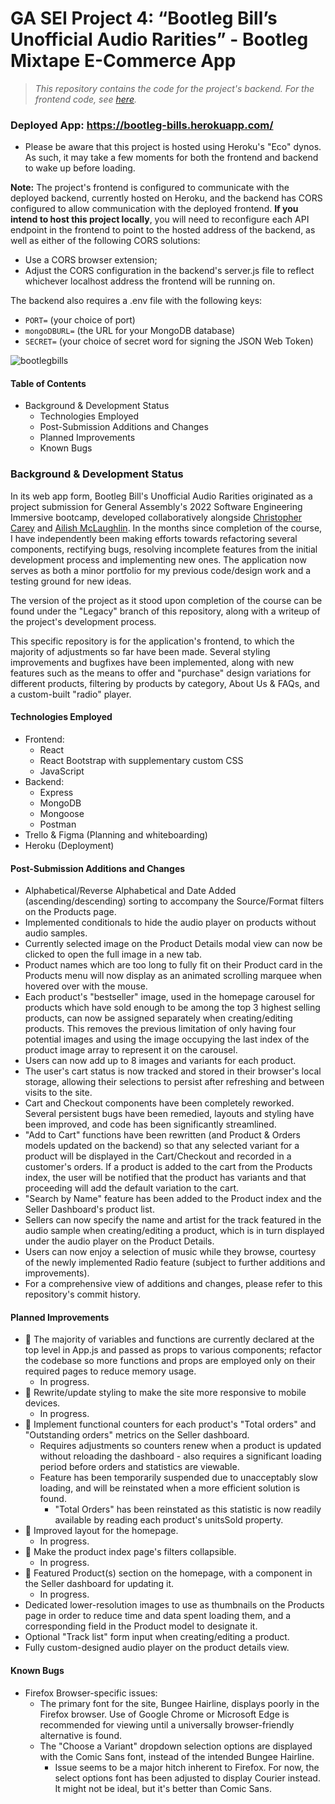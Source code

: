 # GA SEI Project 4: “Bootleg Bill’s Unofficial Audio Rarities” - Bootleg Mixtape E-Commerce App

> *This repository contains the code for the project's backend. For the frontend code, see [here](https://github.com/C-T-Ailey/Bootleg-Bills-Frontend).*

### Deployed App: https://bootleg-bills.herokuapp.com/
* Please be aware that this project is hosted using Heroku's "Eco" dynos. As such, it may take a few moments for both the frontend and backend to wake up before loading.


**Note:** The project's frontend is configured to communicate with the deployed backend, currently hosted on Heroku, and the backend has CORS configured to allow communication with the deployed frontend. **If you intend to host this project locally**, you will need to reconfigure each API endpoint in the frontend to point to the hosted address of the backend, as well as either of the following CORS solutions:
* Use a CORS browser extension;
* Adjust the CORS configuration in the backend's server.js file to reflect whichever localhost address the frontend will be running on.

The backend also requires a .env file with the following keys:
* `PORT=` (your choice of port)
* `mongoDBURL=` (the URL for your MongoDB database)
* `SECRET=` (your choice of secret word for signing the JSON Web Token)

![bootlegbills](https://i.imgur.com/d6JCKSg.png)

#### Table of Contents
* Background & Development Status
  * Technologies Employed
  * Post-Submission Additions and Changes
  * Planned Improvements
  * Known Bugs

### Background & Development Status

In its web app form, Bootleg Bill's Unofficial Audio Rarities originated as a project submission for General Assembly's 2022 Software Engineering Immersive bootcamp, developed collaboratively alongside [Christopher Carey](https://www.linkedin.com/in/chriskcarey/ "Chris Carey's LinkedIn") and [Ailish McLaughlin](https://www.linkedin.com/in/ailish-mclaughlin/ "Ailish McLaughlin's LinkedIn"). In the months since completion of the course, I have independently been making efforts towards refactoring several components, rectifying bugs, resolving incomplete features from the initial development process and implementing new ones. The application now serves as both a minor portfolio for my previous code/design work and a testing ground for new ideas. 

The version of the project as it stood upon completion of the course can be found under the "Legacy" branch of this repository, along with a writeup of the project's development process.

This specific repository is for the application's frontend, to which the majority of adjustments so far have been made. Several styling improvements and bugfixes have been implemented, along with new features such as the means to offer and "purchase" design variations for different products, filtering by products by category, About Us & FAQs, and a custom-built "radio" player.

#### Technologies Employed
* Frontend:
  * React
  * React Bootstrap with supplementary custom CSS
  * JavaScript
* Backend:
  * Express
  * MongoDB
  * Mongoose
  * Postman
* Trello & Figma (Planning and whiteboarding)
* Heroku (Deployment)

#### Post-Submission Additions and Changes
* Alphabetical/Reverse Alphabetical and Date Added (ascending/descending) sorting to accompany the Source/Format filters on the Products page.
* Implemented conditionals to hide the audio player on products without audio samples.
* Currently selected image on the Product Details modal view can now be clicked to open the full image in a new tab.
* Product names which are too long to fully fit on their Product card in the Products menu will now display as an animated scrolling marquee when hovered over with the mouse.
* Each product's "bestseller" image, used in the homepage carousel for products which have sold enough to be among the top 3 highest selling products, can now be assigned separately when creating/editing products. This removes the previous limitation of only having four potential images and using the image occupying the last index of the product image array to represent it on the carousel.
* Users can now add up to 8 images and variants for each product.
* The user's cart status is now tracked and stored in their browser's local storage, allowing their selections to persist after refreshing and between visits to the site.
* Cart and Checkout components have been completely reworked. Several persistent bugs have been remedied, layouts and styling have been improved, and code has been significantly streamlined.
* "Add to Cart" functions have been rewritten (and Product & Orders models updated on the backend) so that any selected variant for a product will be displayed in the Cart/Checkout and recorded in a customer's orders. If a product is added to the cart from the Products index, the user will be notified that the product has variants and that proceeding will add the default variation to the cart.
* "Search by Name" feature has been added to the Product index and the Seller Dashboard's product list. 
* Sellers can now specify the name and artist for the track featured in the audio sample when creating/editing a product, which is in turn displayed under the audio player on the Product Details.
* Users can now enjoy a selection of music while they browse, courtesy of the newly implemented Radio feature (subject to further additions and improvements).
* For a comprehensive view of additions and changes, please refer to this repository's commit history.

#### Planned Improvements
* :construction_worker: The majority of variables and functions are currently declared at the top level in App.js and passed as props to various components; refactor the codebase so more functions and props are employed only on their required pages to reduce memory usage.
  * In progress.
* :construction_worker: Rewrite/update styling to make the site more responsive to mobile devices.
  * In progress.
* :construction_worker: Implement functional counters for each product's "Total orders" and "Outstanding orders" metrics on the Seller dashboard.
  * Requires adjustments so counters renew when a product is updated without reloading the dashboard - also requires a significant loading period before orders and statistics are viewable.
  * Feature has been temporarily suspended due to unacceptably slow loading, and will be reinstated when a more efficient solution is found.
    * "Total Orders" has been reinstated as this statistic is now readily available by reading each product's unitsSold property.
* :construction_worker: Improved layout for the homepage.
  * In progress.
* :construction_worker: Make the product index page's filters collapsible.
  * In progress.
* :construction_worker: Featured Product(s) section on the homepage, with a component in the Seller dashboard for updating it.
  * In progress.
* Dedicated lower-resolution images to use as thumbnails on the Products page in order to reduce time and data spent loading them, and a corresponding field in the Product model to designate it.
* Optional "Track list" form input when creating/editing a product.
* Fully custom-designed audio player on the product details view. 

#### Known Bugs
* Firefox Browser-specific issues:
  * The primary font for the site, Bungee Hairline, displays poorly in the Firefox browser. Use of Google Chrome or Microsoft Edge is recommended for viewing until a universally browser-friendly alternative is found.
  * The "Choose a Variant" dropdown selection options are displayed with the Comic Sans font, instead of the intended Bungee Hairline.
    * Issue seems to be a major hitch inherent to Firefox. For now, the select options font has been adjusted to display Courier instead. It might not be ideal, but it's better than Comic Sans.
